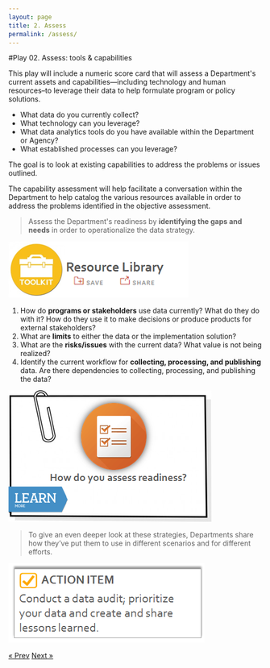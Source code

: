 ```yaml
---
layout: page
title: 2. Assess
permalink: /assess/
---
```

#Play 02. Assess: tools & capabilities

This play will include a numeric score card that will assess a Department's current assets and capabilities—including technology and human resources–to leverage their data to help formulate program or policy solutions.

* What data do you currently collect?
* What technology can you leverage?
* What data analytics tools do you have available within the Department or Agency?
* What established processes can you leverage?

The goal is to look at existing capabilities to address the problems or issues outlined.

The capability assessment will help facilitate a conversation within the Department  to help catalog the various resources available in order to address the problems identified in the objective assessment.

>Assess the Department's readiness by **identifying the gaps and needs** in order to operationalize the data strategy.

![CHHS Governance Resources](/assets/images/00_figure05.png "CHHS Governance Resources")

1. How do **programs or stakeholders** use data currently? What do they do with it? How do they use it to make decisions or produce products for external stakeholders?
2. What are **limits** to either the data or the implementation solution?
3. What are the **risks/issues** with the current data? What value is not being realized?
4. Identify the current workflow for **collecting, processing, and publishing** data. Are there dependencies to collecting, processing, and publishing the data?

![How do you assess readiness?](/assets/images/02_figure01.png "How do you assess readiness?")
>To give an even deeper look at these strategies, Departments share how they’ve put them to use in different scenarios and for different efforts.

![Action Item](/assets/images/02_figure02.png "Action Item")


<!-- Pagination -->
<div class="pagination">
  <a class="pagination-item older" href="/">&laquo; Prev</a>
  <a class="pagination-item newer" href="/governance">Next &raquo;</a>
</div>
